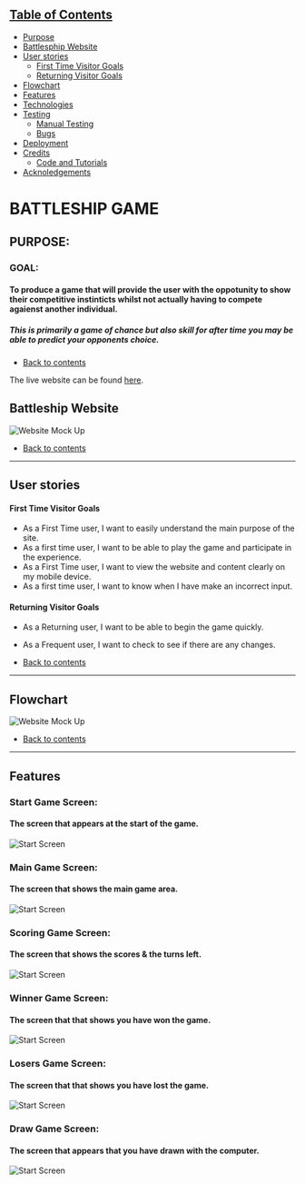 ## [Table of Contents](#table-of-contents)
* [Purpose](#purpose)
* [Battlesphip Website](#battleship-website) 
* [User stories](#user-stories)
    * [First Time Visitor Goals](#first-time-visitor-goals)
    * [Returning Visitor Goals](#returning-visitor-goals)
* [Flowchart](#flowchart)   
* [Features](#features)    
* [Technologies](#technologies)
* [Testing](#testing)
  * [Manual Testing](#manual-testing)
  * [Bugs](#bugs)
* [Deployment](#deployment)
* [Credits](#credits)
   * [Code and Tutorials](#code-and-tutorials)
* [Acknoledgements](#acknowledgements)   
    
# BATTLESHIP GAME
## PURPOSE:
### GOAL:
#### To produce a game that will provide the user with the oppotunity to show their competitive instinticts whilst not actually having to compete agaienst another individual.
##### This is primarily a game of chance but also skill for after time you may be able to predict your opponents choice.

* [Back to contents](#table-of-contents)

The live website can be found [here](https://project3-python-battleship.herokuapp.com/).

## Battleship Website

![Website Mock Up](docs/responsive.png)

* [Back to contents](#table-of-contents)
*** 

## User stories

#### First Time Visitor Goals
* As a First Time user, I want to easily understand the main purpose of the site.
* As a first time user, I want to be able to play the game and participate in the experience.
* As a First Time user, I want to view the website and content clearly on my mobile device.
* As a first time user, I want to know when I have make an incorrect input.
#### Returning Visitor Goals
* As a Returning user, I want to be able to begin the game quickly.
* As a Frequent user, I want to check to see if there are any changes.

* [Back to contents](#table-of-contents)
***

## Flowchart

![Website Mock Up](docs/flowchart.png)

* [Back to contents](#table-of-contents)
*** 

## Features
### Start Game Screen:
#### The screen that appears at the start of the game.
![Start Screen](docs/start-screen.png)<br>
### Main Game Screen:
#### The screen that shows the main game area.
![Start Screen](docs/main-game-area.png)<br>
### Scoring Game Screen:
#### The screen that shows the scores & the turns left.
![Start Screen](docs/mid-game-score.png)<br>

### Winner Game Screen:
#### The screen that that shows you have won the game.
![Start Screen](docs/win-endgame.png)<br>
### Losers Game Screen:
#### The screen that that shows you have lost the game.
![Start Screen](docs/lose-endgame.png)<br>
### Draw Game Screen:
#### The screen that appears that you have drawn with the computer.
![Start Screen](docs/draw-endgame.png)<br>
